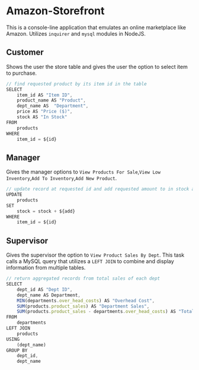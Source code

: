 # Amazon-Storefront

This is a console-line application that emulates an online marketplace like Amazon. Utilizes ```inquirer``` and ```mysql``` modules in NodeJS.



## Customer

Shows the user the store table and gives the user the option to select item to purchase. 

```js
// find requested product by its item id in the table
SELECT 
    item_id AS "Item ID",
    product_name AS "Product",
    dept_name AS  "Department",
    price AS "Price ($)",
    stock AS "In Stock"
FROM
    products
WHERE
    item_id = ${id}
```


## Manager

Gives the manager options to ```View Products For Sale```,```View Low Inventory```,```Add To Inventory```,```Add New Product```. 


```js
// update record at requested id and add requested amount to in stock amount
UPDATE 
    products 
SET 
    stock = stock + ${add} 
WHERE 
    item_id = ${id}
```



## Supervisor

Gives the supervisor the option to ```View Product Sales By Dept```. This task calls a MySQL query that utilizes a ```LEFT JOIN``` to combine and display information from multiple tables. 

```js
// return aggregated records from total sales of each dept
SELECT
    dept_id AS "Dept ID",
    dept_name AS Department,
    MIN(departments.over_head_costs) AS "Overhead Cost",
    SUM(products.product_sales) AS "Department Sales",
    SUM(products.product_sales - departments.over_head_costs) AS "Total Profit"
FROM
    departments
LEFT JOIN
    products
USING
    (dept_name)
GROUP BY
    dept_id,
    dept_name
```